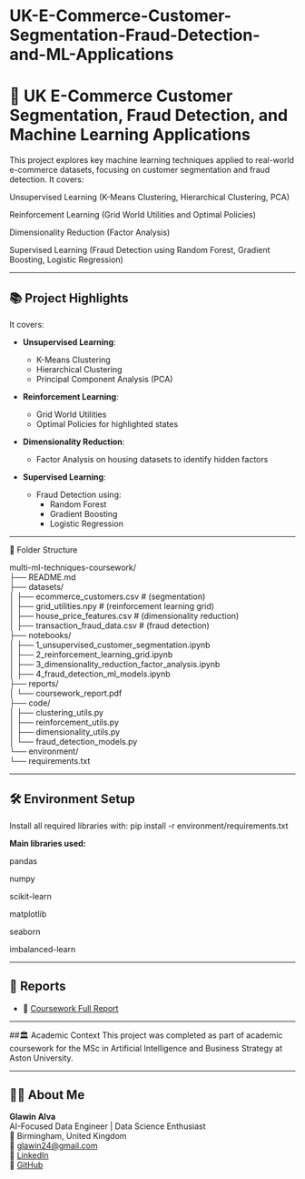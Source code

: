 # UK-E-Commerce-Customer-Segmentation-Fraud-Detection-and-ML-Applications
# 📜 UK E-Commerce Customer Segmentation, Fraud Detection, and Machine Learning Applications

This project explores key machine learning techniques applied to real-world e-commerce datasets, focusing on customer segmentation and fraud detection.
It covers:

Unsupervised Learning (K-Means Clustering, Hierarchical Clustering, PCA)

Reinforcement Learning (Grid World Utilities and Optimal Policies)

Dimensionality Reduction (Factor Analysis)

Supervised Learning (Fraud Detection using Random Forest, Gradient Boosting, Logistic Regression)

---

## 📚 Project Highlights

It covers:

- **Unsupervised Learning**:  
  - K-Means Clustering
  - Hierarchical Clustering
  - Principal Component Analysis (PCA)

- **Reinforcement Learning**:  
  - Grid World Utilities
  - Optimal Policies for highlighted states

- **Dimensionality Reduction**:  
  - Factor Analysis on housing datasets to identify hidden factors

- **Supervised Learning**:  
  - Fraud Detection using:
    - Random Forest
    - Gradient Boosting
    - Logistic Regression

---

📂 Folder Structure

multi-ml-techniques-coursework/  
├── README.md  
├── datasets/  
│   ├── ecommerce_customers.csv         # (segmentation)  
│   ├── grid_utilities.npy               # (reinforcement learning grid)  
│   ├── house_price_features.csv         # (dimensionality reduction)  
│   ├── transaction_fraud_data.csv       # (fraud detection)  
├── notebooks/  
│   ├── 1_unsupervised_customer_segmentation.ipynb  
│   ├── 2_reinforcement_learning_grid.ipynb  
│   ├── 3_dimensionality_reduction_factor_analysis.ipynb  
│   ├── 4_fraud_detection_ml_models.ipynb  
├── reports/  
│   └── coursework_report.pdf  
├── code/  
│   ├── clustering_utils.py  
│   ├── reinforcement_utils.py  
│   ├── dimensionality_utils.py  
│   └── fraud_detection_models.py  
└── environment/  
    └── requirements.txt  

 ---
 
## 🛠️ Environment Setup
Install all required libraries with:
pip install -r environment/requirements.txt

**Main libraries used:**

pandas

numpy

scikit-learn

matplotlib

seaborn

imbalanced-learn

---

## 📜 Reports

- 📄 [Coursework Full Report](reports/coursework_report.pdf)

---

##🏛️ Academic Context
This project was completed as part of academic coursework for the MSc in Artificial Intelligence and Business Strategy at Aston University.

---

## 👨‍💻 About Me

**Glawin Alva**  
AI-Focused Data Engineer | Data Science Enthusiast  
📍 Birmingham, United Kingdom  
📧 glawin24@gmail.com  
🔗 [LinkedIn](https://linkedin.com/in/glawin-alva-gg)  
🐙 [GitHub](https://github.com/GlawinAlva24)



